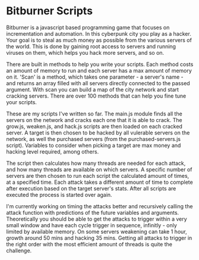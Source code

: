 # Bitburner Scripts
Bitburner is a javascript based programming game that focuses on incrementation and automation. In this cyberpunk city you play as a hacker. Your goal is to steal as much money as possible from the various servers of the world. This is done by gaining root access to servers and running viruses on them, which helps you hack more servers, and so on.

There are built in methods to help you write your scripts. Each method costs an amount of memory to run and each server has a max amount of memory on it. 'Scan' is a method, which takes one parameter - a server's name - and returns an array filled with all servers directly connected to the passed argument. With scan you can build a map of the city network and start cracking servers. There are over 100 methods that can help you fine tune your scripts.

These are my scripts I've written so far. The main.js module finds all the servers on the network and cracks each one that it is able to crack. The grow.js, weaken.js, and hack.js scripts are then loaded on each cracked server. A target is then chosen to be hacked by all vulerable servers on the network, as well the purchased servers (from the purchased-servers.js script). Variables to consider when picking a target are max money and hacking level required, among others.

The script then calculates how many threads are needed for each attack, and how many threads are available on which servers. A specific number of servers are then chosen to run each script the calculated amount of times, at a specified time. Each attack takes a different amount of time to complete after execution based on the target server's stats. After all scripts are executed the process is started over again.

I'm currently working on timing the attacks better and recursively calling the attack function with predictions of the future variables and arguments. Theoretically you should be able to get the attacks to trigger within a very small window and have each cycle trigger in sequence, infinitly - only limited by available memory. On some servers weakening can take 1 hour, growth around 50 mins and hacking 35 mins. Getting all attacks to trigger in the right order with the most efficient amount of threads is quite the challenge.
